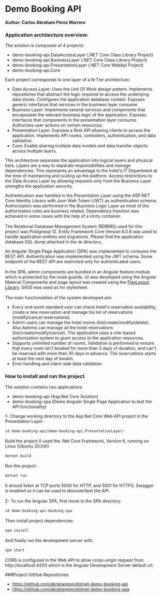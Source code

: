 # Demo Booking API
**Author: Carlos Abraham Pérez Marrero**
### Application architecture overview:
The solution is composed of 4 projects:
- demo-booking-api.DataAccessLayer (.NET Core Class Library Project)
- demo-booking-api.BusinessLayer (.NET Core Class Library Project)
- demo-booking-api.PresentationLayer (.NET Core WebApi Project)
- demo-booking-api.Core

Each project corresponds to one layer of a N-Tier architecture:
- Data Access Layer: Uses the Unit Of Work design pattern. Implements repositories that abstract the logic required to access the underlying data stores. Configures the application database context. Exposes generic interfaces that services in the business layer consume.
- Business Layer: Implements several services and components that encapsulate the relevant business logic of the application. Exposes interfaces that components in the presentation layer consume. Authorizes user actions on certain resources.
- Presentation Layer: Exposes a Rest API allowing clients to access the application. Implements API routes, controllers, authentication, and data validation.
- Core: Enable sharing multiple data models and data transfer objects across multiple layers.

This architecture separates the application into logical layers and physical tiers. Layers are a way to separate responsibilities and manage dependencies. This represents an advantage to the hotel's IT Department at the time of maintaining and scaling up the platform. Access restrictions to the Data Access Layer by allowing requests only from the Business Layer strengths the application security.   

Authentication was handled in the Presentation Layer using the ASP.NET Core Identity Library with Json Web Token (JWT) as authentication schema.
Authorization was performed in the Business Logic Layer as most of the authorization rules are business related.
Dependency Injection was achieved in some cases with the help of a Unity container.
\
\
The Relational Database Management System (RDBMS) used for this project was Postgresql 12. Entity Framework Core Version 6.0.8 was used to handle application entities and migrations. Please find the application database SQL dump attached in the `db` directory.

An Angular Single Page Application (SPA) was implemented to consume the REST API. Authentication was implemented using the JWT schema. Some endpoint of the REST API are restricted only for authenticated users.
\
\
In the SPA, admin components are bundled in an Angular feature module which is protected by the route guards. UI was developed using the Angular Material Components and page layout was created using the [FlexLayout Library](https://github.com/angular/flex-layout/wiki). SASS was used as for stylesheet. 
\
\
The main functionalities of the system developed are:
- Every end-point standard user can check hotel's reservation availability, create a new reservation and manage his list of reservations (modify/cancel reservations).
- Admin users can manage the hotel rooms (list/create/modify/delete). Also Admins can manage all the hotel reservations (list/create/modify/cancel). The application uses a role-based authorization system to grant access to the application resources.
- Supports unlimited number of rooms. Validation is performed to ensure that every room isn't booked for more than 3 days of duration, and can't be reserved with more than 30 days in advance. The reservations starts at least the next day of bookin.   
- Error handling and client-side data validation.


### How to install and run the project
The solution contains two applications:
- demo-booking-api (Asp.Net Core Solution)
- demo-booking-spa (Demo Angular Single Page Application to test the API functionality)

1- Change working directory to the Asp.Net Core Web API project in the Presentation Layer:\
\
`cd demo-booking-api/demo-booking-api.PresentationLayer/`\
\
Build the project (I used the .Net Core Framework, Version 6, running on Linux (Ubuntu 20.04))\
\
`dotnet build`\
\
Run the project:\
\
`dotnet run`\
\
It should listen at TCP ports 5000 for HTTP, and 5001 for HTTPS. Swagger is enabled so it can be used to discover/test the API.\
\
2- To run the Angular SPA, first move to the SPA directory:\
\
`cd demo-booking-api-booking-spa`\
\
Then install project dependencies:\
\
`npm install`\
\
And finally run the development server with:\
\
`npm start`\
\
CORS is configured in the Web API to allow cross-origin request from http://localhost:4200 which is the Angular Development Server default url.


###Project GitHub Repositories:
- https://github.com/abrahampm/dotnet-demo-booking-api
- https://github.com/abrahampm/dotnet-demo-booking-spa


